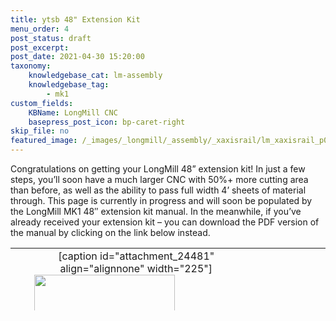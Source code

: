 ```yaml
---
title: ytsb 48" Extension Kit
menu_order: 4
post_status: draft
post_excerpt: 
post_date: 2021-04-30 15:20:00
taxonomy:
    knowledgebase_cat: lm-assembly
    knowledgebase_tag:
        - mk1
custom_fields:
    KBName: LongMill CNC
    basepress_post_icon: bp-caret-right
skip_file: no
featured_image: /_images/_longmill/_assembly/_xaxisrail/lm_xaxisrail_p01 (cover).jpg
---
```


Congratulations on getting your LongMill 48” extension kit! In just a few steps, you’ll soon have a much larger CNC with 50%+ more cutting area than before, as well as the ability to pass full width 4’ sheets of material through. This page is currently in progress and will soon be populated by the LongMill MK1 48″ extension kit manual. In the meanwhile, if you’ve already received your extension kit – you can download the PDF version of the manual by clicking on the link below instead.

<table class="unboxing-table" style="height: 100px; margin-left: auto; margin-right: auto; margin-bottom: -30px; text-align: center; border-collapse: collapse; table-layout: fixed;" width="95%">
<tbody>
<tr>
<td>
[caption id="attachment_24481" align="alignnone" width="225"]<a href="https://resources.sienci.com/wp-content/uploads/2022/07/MK1-48-Extension-Kit-Assembly-Manual.pdf" target="_blank" rel="noopener noreferrer"><img class="flie wp-image-24481" src="https://resources.sienci.com/wp-content/uploads/2021/05/file-solid.png" alt="" width="225" height="300" /></a> LongMill 48" Extension Kit Manual[/caption]
</td>
<td> </td>
<td> </td>
<td> </td>
<td> </td>
<td> </td>
</tr>
</tbody>
</table>

&nbsp;
